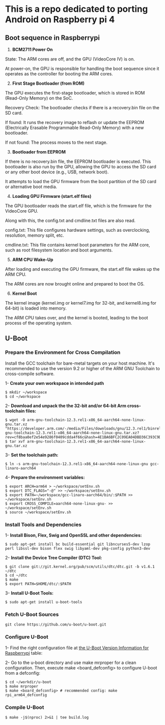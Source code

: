 # This is a repo dedicated to porting Android on Raspberry pi 4

## Boot sequence in Raspberrypi

1. **BCM2711 Power On**

State: The ARM cores are off, and the GPU (VideoCore IV) is on.

At power-on, the GPU is responsible for handling the boot sequence since it operates as the controller for booting the ARM cores.

2. **First Stage Bootloader (from ROM)**

The GPU executes the first-stage bootloader, which is stored in ROM (Read-Only Memory) on the SoC.

Recovery Check: The bootloader checks if there is a recovery.bin file on the SD card.

If found: It runs the recovery image to reflash or update the EEPROM (Electrically Erasable Programmable Read-Only Memory) with a new bootloader.

If not found: The process moves to the next stage.

3. **Bootloader from EEPROM**

If there is no recovery.bin file, the EEPROM bootloader is executed. This bootloader is also run by the GPU, allowing the GPU to access the SD card or any other boot device (e.g., USB, network boot).

It attempts to load the GPU firmware from the boot partition of the SD card or alternative boot media.

4. **Loading GPU Firmware (start.elf files)**

The GPU bootloader reads the start.elf file, which is the firmware for the VideoCore GPU.

Along with this, the config.txt and cmdline.txt files are also read.

config.txt: This file configures hardware settings, such as overclocking, resolution, memory split, etc.

cmdline.txt: This file contains kernel boot parameters for the ARM core, such as root filesystem location and boot arguments.

5. **ARM CPU Wake-Up**

After loading and executing the GPU firmware, the start.elf file wakes up the ARM CPU.

The ARM cores are now brought online and prepared to boot the OS.

6. **Kernel Boot**

The kernel image (kernel.img or kernel7.img for 32-bit, and kernel8.img for 64-bit) is loaded into memory.

The ARM CPU takes over, and the kernel is booted, leading to the boot process of the operating system.

## U-Boot

### Prepare the Environment for Cross Compilation
Install the GCC toolchain for bare-metal targets on your host machine. It's recommended to use the version 9.2 or higher of the ARM GNU Toolchain to cross-compile software.

1- **Create your own workspace in intended path**
```
$ mkdir ~/workspace
$ cd ~/workspace
```
2- **Download and unpack the the 32-bit and/or 64-bit Arm cross-toolchain files:**
```
$ wget -O arm-gnu-toolchain-12.3.rel1-x86_64-aarch64-none-linux-gnu.tar.xz "https://developer.arm.com/-/media/Files/downloads/gnu/12.3.rel1/binrel/arm-gnu-toolchain-12.3.rel1-x86_64-aarch64-none-linux-gnu.tar.xz?rev=cf8baa0ef2e54e9286f0409cdda4f66c&hash=4E1BA6BFC2C09EA04DBD36C393C9DD3A"
$ tar xvf arm-gnu-toolchain-12.3.rel1-x86_64-aarch64-none-linux-gnu.tar.xz
```
3- **Set the toolchain path:**
```
$ ln -s arm-gnu-toolchain-12.3.rel1-x86_64-aarch64-none-linux-gnu gcc-linaro-aarch64
```
4- **Prepare the environment variables:**
```
$ export ARCH=arm64 > ~/workspace/setEnv.sh
$ export DTC_FLAGS="-@" >> ~/workspace/setEnv.sh
$ export PATH=~/workspace/gcc-linaro-aarch64/bin/:$PATH >> ~/workspace/setEnv.sh
$ export CROSS_COMPILE=aarch64-none-linux-gnu- >> ~/workspace/setEnv.sh
$ source ~/workspace/setEnv.sh
```

### Install Tools and Dependencies
1- **Install Bison, Flex, Swig and OpenSSL and other dependencies:**
```
$ sudo apt-get install bc build-essential git libncurses5-dev lzop perl libssl-dev bison flex swig libyaml-dev pkg-config python3-dev
```
2- **Install the Device Tree Compiler (DTC) Tool:**
```
$ git clone git://git.kernel.org/pub/scm/utils/dtc/dtc.git -b v1.6.1 ~/dtc
$ cd ~/dtc
$ make
$ export PATH=$HOME/dtc/:$PATH
```
3- **Install U-Boot Tools:**
```
$ sudo apt-get install u-boot-tools
```
### Fetch U-Boot Sources
```
git clone https://github.com/u-boot/u-boot.git
```
### Configure U-Boot
1- Find the right configuration file at [the U-Boot Version Information for Raspberrypi](https://github.com/u-boot/u-boot/blob/master/doc/board/broadcom/raspberrypi.rst) table:

2- Go to the u-boot directory and use make mrproper for a clean configuration. Then, execute make <board_defconfig> to configure U-boot from a defconfig:
```
$ cd ~/workdir/u-boot
$ make mrproper
$ make <board_defconfig> # recommended config: make rpi_arm64_defconfig
```
### Compile U-Boot
```
$ make -j$(nproc) 2>&1 | tee build.log
```



